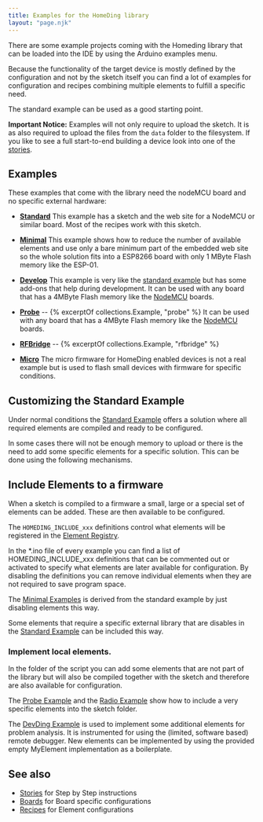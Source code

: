 ```yaml
---
title: Examples for the HomeDing library
layout: "page.njk"
---
```


There are some example projects coming with the Homeding library that can be loaded into the IDE by using the Arduino examples menu.

Because the functionality of the target device is mostly defined by the configuration and not by the sketch itself
you can find a lot of examples for configuration and recipes combining multiple elements to fulfill a specific need.

The standard example can be used as a good starting point.

**Important Notice:** Examples will not only require to upload the sketch. It is as also required to upload the files from the `data` folder to the filesystem. If you like to see a full start-to-end building a device look into one of the [stories](/stories/index.md).


## Examples

These examples that come with the library need the nodeMCU board and no specific external hardware:

* **[Standard](/examples/standard.md)**
This example has a sketch and the web site for a NodeMCU or similar board. Most of the recipes work with this sketch.

* **[Minimal](/examples/minimal.md)** 
This example shows how to reduce the number of available elements and use only a bare minimum part of the embedded web site so the whole solution fits into a ESP8266 board with only 1 MByte Flash memory like the ESP-01.

* **[Develop](/examples/devding.md)**
This example is very like the [standard example](/examples/standard.md) but has some add-ons that help during development.
It can be used with any board that has a 4MByte Flash memory like the [NodeMCU](/boards/nodemcu.md) boards.

* **[Probe](/examples/probe.md)** -- {% excerptOf collections.Example, "probe" %} It can be used
  with any board that has a 4MByte Flash memory like the [NodeMCU](/boards/nodemcu.md) boards.

* **[RFBridge](/examples/rfbridge.md)** -- {% excerptOf collections.Example, "rfbridge" %}

* **[Micro](/examples/micro.md)**
The micro firmware for HomeDing enabled devices
is not a real example but is used to flash small devices
with firmware for specific conditions.


<!--
* **[Radio](/examples/radio.md)** This example is built as an extension of the standard example but shows how a special element that is only used for this sketch can be included.
There is also a special WebUI page for the remote control of the radio.

* Dash ... This example shows how to implement a device that ...

* Clock ...
-->


## Customizing the Standard Example

Under normal conditions the [Standard Example](/examples/standard.md) offers a solution where all required elements are compiled and ready to be configured.

In some cases there will not be enough memory to upload or there is the need
to add some specific elements for a specific solution. This can be done using the following mechanisms.

## Include Elements to a firmware

When a sketch is compiled to a firmware a small, large or a special set of elements can be
added. These are then available to be configured. 

The `HOMEDING_INCLUDE_xxx` definitions control what elements will be registered in the [Element Registry](/dev/elementregistry.md).

In the *.ino file of every example you can find a list of HOMEDING_INCLUDE_xxx definitions that can be commented out or activated to specify what elements are later available for configuration. By disabling the definitions you can remove individual elements when they are not required to save program space.

The [Minimal Examples](/examples/minimal.md) is derived from the standard example by just disabling elements this way.

Some elements that require a specific external library that are disables in the [Standard Example](/examples/standard.md) can be included this way.


### Implement local elements.

In the folder of the script you can add some elements that are not part of the library but will also be compiled
together with the sketch and therefore are also available for configuration.

The [Probe Example](/examples/probe.md) and the [Radio Example](/examples/radio.md) show how to include a very specific elements into the sketch folder.

The [DevDing Example](/examples/devding.md) is used to implement some additional elements for problem analysis. It is instrumented for using the (limited, software based) remote debugger. New elements can be implemented by using the provided empty MyElement implementation as a boilerplate. 


 <!-- ??? ---
 
These examples require a specific hardware setup like sensors or displays to solve the use case.

* ... With oled display
* ntpclock
* ... With dht
* with DSTimeElement
* Dash button wake-up

-->

## See also

* [Stories](/stories/index.md) for Step by Step instructions
* [Boards](/boards/index.md) for Board specific configurations
* [Recipes](/recipes/index.md) for Element configurations

